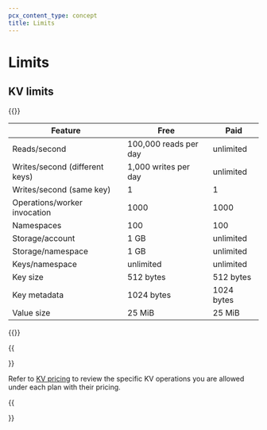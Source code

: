 ```yaml
---
pcx_content_type: concept
title: Limits
---
```


# Limits

## KV limits

{{<table-wrap>}}

| Feature                               | Free                  | Paid       |
| ------------------------------------- | --------------------- | ---------- |
| Reads/second                          | 100,000 reads per day | unlimited  |
| Writes/second (different keys)        | 1,000 writes per day  | unlimited  |
| Writes/second (same key)              | 1                     | 1          |
| Operations/worker invocation          | 1000                  | 1000       |
| Namespaces                            | 100                   | 100        |
| Storage/account                       | 1 GB                  | unlimited  |
| Storage/namespace                     |1 GB                   | unlimited  |
| Keys/namespace                        | unlimited             | unlimited  |
| Key size                              | 512 bytes             | 512 bytes  |
| Key metadata                          | 1024 bytes            | 1024 bytes |
| Value size                            | 25 MiB                | 25 MiB     |

{{</table-wrap>}}

{{<Aside type="note" header="Free versus Paid plan pricing">}}

Refer to [KV pricing](/workers/platform/pricing/#workers-kv) to review the specific KV operations you are allowed under each plan with their pricing.

{{</Aside>}}